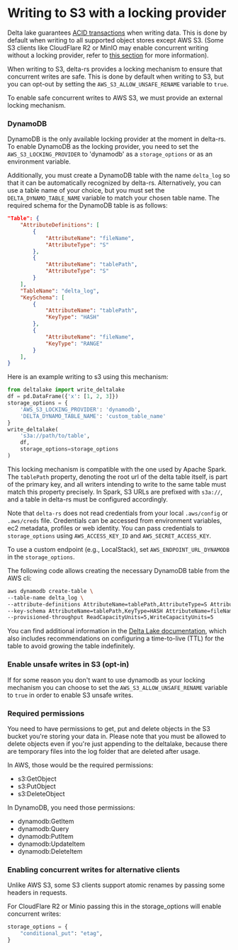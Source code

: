 # Writing to S3 with a locking provider

Delta lake guarantees [ACID transactions](../../how-delta-lake-works/delta-lake-acid-transactions.md) when writing data. This is done by default when writing to all supported object stores except AWS S3. (Some S3 clients like CloudFlare R2 or MinIO may enable concurrent writing without a locking provider, refer to [this section](#enabling-concurrent-writes-for-alternative-clients) for more information).

When writing to S3, delta-rs provides a locking mechanism to ensure that concurrent writes are safe. This is done by default when writing to S3, but you can opt-out by setting the `AWS_S3_ALLOW_UNSAFE_RENAME` variable to `true`.

To enable safe concurrent writes to AWS S3, we must provide an external locking mechanism.

### DynamoDB

DynamoDB is the only available locking provider at the moment in delta-rs. To enable DynamoDB as the locking provider, you need to set the `AWS_S3_LOCKING_PROVIDER` to 'dynamodb' as a `storage_options` or as an environment variable.

Additionally, you must create a DynamoDB table with the name `delta_log`
so that it can be automatically recognized by delta-rs. Alternatively, you can
use a table name of your choice, but you must set the `DELTA_DYNAMO_TABLE_NAME`
variable to match your chosen table name. The required schema for the DynamoDB
table is as follows:

```json
"Table": {
    "AttributeDefinitions": [
        {
            "AttributeName": "fileName",
            "AttributeType": "S"
        },
        {
            "AttributeName": "tablePath",
            "AttributeType": "S"
        }
    ],
    "TableName": "delta_log",
    "KeySchema": [
        {
            "AttributeName": "tablePath",
            "KeyType": "HASH"
        },
        {
            "AttributeName": "fileName",
            "KeyType": "RANGE"
        }
    ],
}
```

Here is an example writing to s3 using this mechanism:

```python
from deltalake import write_deltalake
df = pd.DataFrame({'x': [1, 2, 3]})
storage_options = {
    'AWS_S3_LOCKING_PROVIDER': 'dynamodb',
    'DELTA_DYNAMO_TABLE_NAME': 'custom_table_name'
}
write_deltalake(
    's3a://path/to/table',
    df,
    storage_options=storage_options
)
```

This locking mechanism is compatible with the one used by Apache Spark. The `tablePath` property, denoting the root url of the delta table itself, is part of the primary key, and all writers intending to write to the same table must match this property precisely. In Spark, S3 URLs are prefixed with `s3a://`, and a table in delta-rs must be configured accordingly.

Note that `delta-rs` does not read credentials from your local `.aws/config` or `.aws/creds` file. Credentials can be accessed from environment variables, ec2 metadata, profiles or web identity. You can pass credentials to `storage_options` using `AWS_ACCESS_KEY_ID` and `AWS_SECRET_ACCESS_KEY`.

To use a custom endpoint (e.g., LocalStack), set `AWS_ENDPOINT_URL_DYNAMODB` in the `storage_options`.

The following code allows creating the necessary DynamoDB table from the AWS cli:

```sh
aws dynamodb create-table \
--table-name delta_log \
--attribute-definitions AttributeName=tablePath,AttributeType=S AttributeName=fileName,AttributeType=S \
--key-schema AttributeName=tablePath,KeyType=HASH AttributeName=fileName,KeyType=RANGE \
--provisioned-throughput ReadCapacityUnits=5,WriteCapacityUnits=5
```

You can find additional information in the [Delta Lake documentation](https://docs.delta.io/latest/delta-storage.html#multi-cluster-setup), which also includes recommendations on configuring a time-to-live (TTL) for the table to avoid growing the table indefinitely.

### Enable unsafe writes in S3 (opt-in)

If for some reason you don't want to use dynamodb as your locking mechanism you can
choose to set the `AWS_S3_ALLOW_UNSAFE_RENAME` variable to `true` in order to enable S3 unsafe writes.

### Required permissions

You need to have permissions to get, put and delete objects in the S3 bucket you're storing your data in. Please note that you must be allowed to delete objects even if you're just appending to the deltalake, because there are temporary files into the log folder that are deleted after usage.

In AWS, those would be the required permissions:

- s3:GetObject
- s3:PutObject
- s3:DeleteObject

In DynamoDB, you need those permissions:

- dynamodb:GetItem
- dynamodb:Query
- dynamodb:PutItem
- dynamodb:UpdateItem
- dynamodb:DeleteItem 

### Enabling concurrent writes for alternative clients

Unlike AWS S3, some S3 clients support atomic renames by passing some headers
in requests.

For CloudFlare R2 or Minio passing this in the storage_options will enable concurrent writes:

```python
storage_options = {
    "conditional_put": "etag",
}
```
